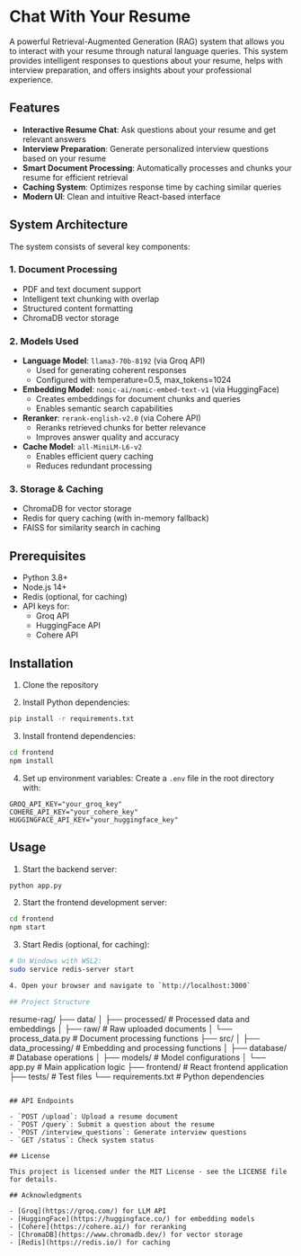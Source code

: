 # Chat With Your Resume

A powerful Retrieval-Augmented Generation (RAG) system that allows you to interact with your resume through natural language queries. This system provides intelligent responses to questions about your resume, helps with interview preparation, and offers insights about your professional experience.

## Features

- **Interactive Resume Chat**: Ask questions about your resume and get relevant answers
- **Interview Preparation**: Generate personalized interview questions based on your resume
- **Smart Document Processing**: Automatically processes and chunks your resume for efficient retrieval
- **Caching System**: Optimizes response time by caching similar queries
- **Modern UI**: Clean and intuitive React-based interface

## System Architecture

The system consists of several key components:

### 1. Document Processing
- PDF and text document support
- Intelligent text chunking with overlap
- Structured content formatting
- ChromaDB vector storage

### 2. Models Used
- **Language Model**: `llama3-70b-8192` (via Groq API)
  - Used for generating coherent responses
  - Configured with temperature=0.5, max_tokens=1024
- **Embedding Model**: `nomic-ai/nomic-embed-text-v1` (via HuggingFace)
  - Creates embeddings for document chunks and queries
  - Enables semantic search capabilities
- **Reranker**: `rerank-english-v2.0` (via Cohere API)
  - Reranks retrieved chunks for better relevance
  - Improves answer quality and accuracy
- **Cache Model**: `all-MiniLM-L6-v2`
  - Enables efficient query caching
  - Reduces redundant processing

### 3. Storage & Caching
- ChromaDB for vector storage
- Redis for query caching (with in-memory fallback)
- FAISS for similarity search in caching

## Prerequisites

- Python 3.8+
- Node.js 14+
- Redis (optional, for caching)
- API keys for:
  - Groq API
  - HuggingFace API
  - Cohere API

## Installation

1. Clone the repository

2. Install Python dependencies:
```bash
pip install -r requirements.txt
```

3. Install frontend dependencies:
```bash
cd frontend
npm install
```

4. Set up environment variables:
Create a `.env` file in the root directory with:
```env
GROQ_API_KEY="your_groq_key"
COHERE_API_KEY="your_cohere_key"
HUGGINGFACE_API_KEY="your_huggingface_key"
```

## Usage

1. Start the backend server:
```bash
python app.py
```

2. Start the frontend development server:
```bash
cd frontend
npm start
```

3. Start Redis (optional, for caching):
```bash
# On Windows with WSL2:
sudo service redis-server start

4. Open your browser and navigate to `http://localhost:3000`

## Project Structure

```
resume-rag/
├── data/
│   ├── processed/          # Processed data and embeddings
│   ├── raw/               # Raw uploaded documents
│   └── process_data.py    # Document processing functions
├── src/
│   ├── data_processing/   # Embedding and processing functions
│   ├── database/         # Database operations
│   ├── models/          # Model configurations
│   └── app.py           # Main application logic
├── frontend/            # React frontend application
├── tests/              # Test files
└── requirements.txt    # Python dependencies
```

## API Endpoints

- `POST /upload`: Upload a resume document
- `POST /query`: Submit a question about the resume
- `POST /interview_questions`: Generate interview questions
- `GET /status`: Check system status

## License

This project is licensed under the MIT License - see the LICENSE file for details.

## Acknowledgments

- [Groq](https://groq.com/) for LLM API
- [HuggingFace](https://huggingface.co/) for embedding models
- [Cohere](https://cohere.ai/) for reranking
- [ChromaDB](https://www.chromadb.dev/) for vector storage
- [Redis](https://redis.io/) for caching

